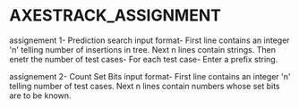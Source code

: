 # AXESTRACK_ASSIGNMENT

assignement 1- Prediction search
input format-
First line contains an integer 'n' telling number of insertions in tree.
Next n lines contain strings.
Then enetr the number of test cases-
For each test case- Enter a prefix string.

assignement 2- Count Set Bits
input format-
First line contains an integer 'n' telling number of test cases.
Next n lines contain numbers whose set bits are to be known.
